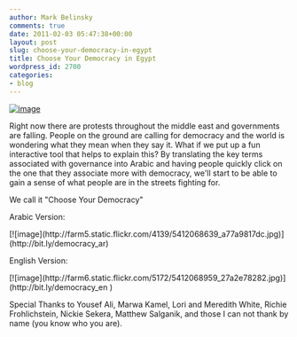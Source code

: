 ```yaml
---
author: Mark Belinsky
comments: true
date: 2011-02-03 05:47:38+00:00
layout: post
slug: choose-your-democracy-in-egypt
title: Choose Your Democracy in Egypt
wordpress_id: 2700
categories:
- blog
---
```


[![image](http://farm5.static.flickr.com/4152/5411178653_45b80f2430.jpg)](http://bit.ly/democracy_en)


Right now there are protests throughout the middle east and governments are falling. People on the ground are calling for democracy and the world is wondering what they mean when they say it. What if we put up a fun interactive tool that helps to explain this? By translating the key terms associated with governance into Arabic and having people quickly click on the one that they associate more with democracy, we'll start to be able to gain a sense of what people are in the streets fighting for.

We call it "Choose Your Democracy"

Arabic Version:

<caption id="" align="aligncenter" width="400" caption=" ماذا تعني لك الديمقراطية؟">[![image](http://farm5.static.flickr.com/4139/5412068639_a77a9817dc.jpg)](http://bit.ly/democracy_ar)</caption>

English Version:

<caption id="" align="aligncenter" width="400" caption="What does democracy mean to you?">[![image](http://farm6.static.flickr.com/5172/5412068959_27a2e78282.jpg)](http://bit.ly/democracy_en )</caption>

Special Thanks to Yousef Ali, Marwa Kamel, Lori and Meredith White, Richie Frohlichstein, Nickie Sekera, Matthew Salganik, and those I can not thank by name (you know who you are).
